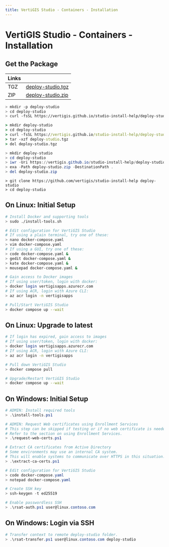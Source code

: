 ```yaml
---
title: VertiGIS Studio - Containers - Installation
---
```

# VertiGIS Studio - Containers - Installation

## Get the Package

| Links |                                                                                       |
|-------|---------------------------------------------------------------------------------------|
| TGZ   | [deploy-studio.tgz](https://vertigis.github.io/studio-install-help/deploy-studio.tgz) |
| ZIP   | [deploy-studio.zip](https://vertigis.github.io/studio-install-help/deploy-studio.zip) |

```bash
> mkdir -p deploy-studio
> cd deploy-studio
> curl -fsSL https://vertigis.github.io/studio-install-help/deploy-studio.tgz | tar -xz
```

```cmd
> mkdir deploy-studio
> cd deploy-studio
> curl -fsSL https://vertigis.github.io/studio-install-help/deploy-studio.tgz -o deploy-studio.tgz
> tar -xzf deploy-studio.tgz
> del deploy-studio.tgz
```

```powershell
> mkdir deploy-studio
> cd deploy-studio
> iwr -Uri https://vertigis.github.io/studio-install-help/deploy-studio.zip -OutFile deploy-studio.zip
> exa -Path deploy-studio.zip -DestinationPath .
> del deploy-studio.zip
```

```git
> git clone https://github.com/vertigis/studio-install-help deploy-studio
> cd deploy-studio
```

## On Linux: Initial Setup
```bash
# Install Docker and supporting tools
> sudo ./install-tools.sh

# Edit configuration for VertiGIS Studio
# If using a plain terminal, try one of these:
> nano docker-compose.yaml
> vim docker-compose.yaml
# If using a GUI, try one of these:
> code docker-compose.yaml &
> gedit docker-compose.yaml &
> kate docker-compose.yaml &
> mousepad docker-compose.yaml &

# Gain access to Docker images
# If using user/token, login with docker:
> docker login vertigisapps.azurecr.com
# If using ACR, login with Azure CLI:
> az acr login -n vertigisapps

# Pull/Start VertiGIS Studio
> docker compose up --wait
```

## On Linux: Upgrade to latest
```bash
# If login has expired, gain access to images
# If using user/token, login with docker:
> docker login vertigisapps.azurecr.com
# If using ACR, login with Azure CLI:
> az acr login -n vertigisapps

# Pull down VertiGIS Studio
> docker compose pull

# Upgrade/Restart VertiGIS Studio
> docker compose up --wait
```

## On Windows: Initial Setup
```powershell
# ADMIN: Install required tools
> .\install-tools.ps1

# ADMIN: Request Web certificates using Enrollment Services
# This step can be skipped if testing or if no web certificate is needed.
# Refer to the section on using Enrollment Services.
> .\request-web-certs.ps1

# Extract CA certificates from Active Directory
# Some environments may use an internal CA system.
# This will enable systems to communicate over HTTPS in this situation.
> .\extract-ca-certs.ps1

# Edit configuration for VertiGIS Studio
> code docker-compose.yaml
> notepad docker-compose.yaml

# Create SSH key
> ssh-keygen -t ed25519

# Enable passwordless SSH
> .\rsat-auth.ps1 user@linux.contoso.com
```

## On Windows: Login via SSH
```powershell
# Transfer context to remote deploy-studio folder.
> .\rsat-transfer.ps1 user@linux.contoso.com deploy-studio
```

